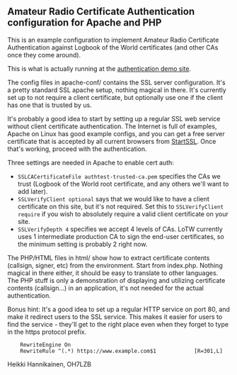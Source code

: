 
Amateur Radio Certificate Authentication configuration for Apache and PHP
--------------------------------------------------------------------------


This is an example configuration to implement Amateur Radio Certificate
Authentication against Logbook of the World certificates (and other CAs once
they come around).

This is what is actually running at the
[authentication demo site](https://authtest.aprs.fi).

The config files in apache-conf/ contains the SSL server configuration. 
It's a pretty standard SSL apache setup, nothing magical in there.  It's
currently set up to not require a client certificate, but optionally use one
if the client has one that is trusted by us.

It's probably a good idea to start by setting up a regular SSL web service
without client certificate authentication.  The Internet is full of
examples, Apache on Linux has good example configs, and you can get a free
server certificate that is accepted by all current browsers from
[StartSSL](http://www.startssl.com/).  Once that's working, proceed with the
authentication.

Three settings are needed in Apache to enable cert auth:

 * <code>SSLCACertificateFile authtest-trusted-ca.pem</code> specifies
   the CAs we trust (Logbook of the World root certificate, and any
   others we'll want to add later).
 * <code>SSLVerifyClient optional</code> says that we would like to have
   a client certificate on this site, but it's not required. Set this to
   <code>SSLVerifyClient require</code> if you wish to absolutely require
   a valid client certificate on your site.
 * <code>SSLVerifyDepth 4</code> specifies we accept 4 levels of CAs.
   LoTW currently uses 1 intermediate production CA to sign the end-user
   certificates, so the minimum setting is probably 2 right now.

The PHP/HTML files in html/ show how to extract certificate contents
(callsign, signer, etc) from the environment.  Start from index.php. 
Nothing magical in there either, it should be easy to translate to other
languages.  The PHP stuff is only a demonstration of displaying and
utilizing certificate contents (callsign...) in an application, it's not
needed for the actual authentication.

Bonus hint: It's a good idea to set up a regular HTTP service on port 80,
and make it redirect users to the SSL service.  This makes it easier for
users to find the service - they'll get to the right place even when they
forget to type in the https protocol prefix.

<pre><code>    RewriteEngine On
    RewriteRule ^(.*) https://www.example.com$1            [R=301,L]
</code></pre>

Heikki Hannikainen, OH7LZB

